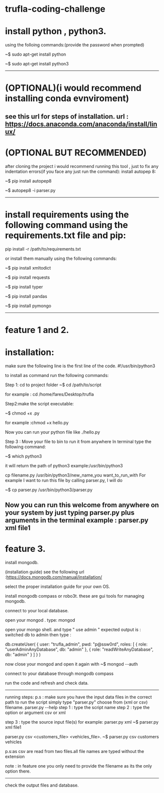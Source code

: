 # trufla-coding-challenge
# install python , python3.
using the folloing commands:(provide the password when prompted)

 ~$ sudo apt-get install python
 
 ~$ sudo apt-get install python3
  
---------------------------------------------------------------------------------------------------------------------------------------------
# (OPTIONAL)(i would recommend installing conda evnviroment)
see this url for steps of installation.
url : https://docs.anaconda.com/anaconda/install/linux/
---------------------------------------------------------------------------------------------------------------------------------------------
# (OPTIONAL BUT RECOMMENDED)
after cloning the project i would recommend running this tool , just to fix any indentation errors(if you face any just run the command):
install autopep 8:

~$ pip install autopep8
 
~$ autopep8 -i parser.py
 
--------------------------------------------------------------------------------------------------------------------------------------------
# install requirements using the following command using the requirements.txt file and pip:
pip install -r /path/to/requirements.txt

or install them manually using the following commands:

~$ pip install xmltodict

~$ pip install requests

~$ pip install typer

~$ pip install pandas

~$ pip install pymongo

-----------------------------------------------------------------------------------------------------------------------------------------------
# feature 1 and 2.
# installation:
make sure the following line is the first line of the code.
#!/usr/bin/python3

to install as command run the following commands:

 Step 1: cd to project folder
 ~$ cd /path/to/script

for example : cd /home/fares/Desktop/trufla

 Step2:make the script executable:
 
 ~$ chmod +x <scriptname>.py

for example :chmod +x hello.py


Now you can run your python file like ./hello.py

 Step 3 : Move your file to bin to run it from anywhere
In terminal type the following command:

~$ which python3

it will return the path of python3
example:/usr/bin/python3


cp filename.py /usr/bin/python3/new_name_you want_to_run_with
For example I want to run this file by calling parser.py, I will do

~$ cp parser.py /usr/bin/python3/parser.py

Now you can run this welcome from anywhere on your system by just typing parser.py plus arguments in the terminal
example : parser.py xml file1
----------------------------------------------------------------------------------------------------------------------------------------------
  
# feature 3.

install mongodb.

(installation guide)
see the following url :https://docs.mongodb.com/manual/installation/

select the proper installation guide for your own OS.

install mongodb compass or robo3t.
these are gui tools for managing mongodb.

connect to your local database.

open your mongod .
type: mongod

open your mongo shell. and type " use admin "
expected output is : switched db to admin
then type :

db.createUser(
  {
    user: "trufla_admin",
    pwd: "p@ssw0rd",
    roles: [
      { role: "userAdminAnyDatabase", db: "admin" },
      { role: "readWriteAnyDatabase", db: "admin" }
    ]
  }
)

now close your mongod and open it again with
~$ mongod --auth

connect to your database through mongodb compass

run the code
and refresh and check data.

---------------------------------------------------------------------------------------------------------------------------------------------------

running steps:
p.s : make sure you have the input data files in the correct path
to run the script simply type "parser.py" choose from (xml or csv) filename. parser.py --help
step 1 :
type the script name
step 2 :
type the option or argument csv or xml

step 3 :
type the source input file(s)
for example:
parser.py xml <filename>
~$ parser.py xml file1

parser.py csv <customers_file> <vehicles_file>.
~$ parser.py csv customers vehicles

p.s:as csv are read from two files.all file names are typed without the extension

note : in feature one you only need to provide the filename as its the only option there.

------------------------------------------------------------------------------------------------------------------------------------------------------------------
check the output files and database.

